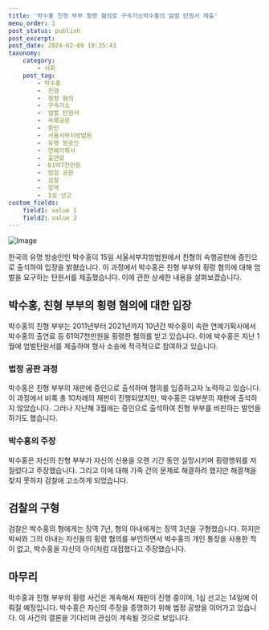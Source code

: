 ```yaml
---
title: '박수홍 친형 부부 횡령 혐의로 구속기소박수홍의 엄벌 탄원서 제출'
menu_order: 1
post_status: publish
post_excerpt: 
post_date: 2024-02-09 19:35:43
taxonomy:
    category:
        - 사회
    post_tag:
        - 박수홍
        -  친형
        -  횡령 혐의
        -  구속기소
        -  엄벌 탄원서
        -  속행공판
        -  증인
        -  서울서부지방법원
        -  유명 방송인
        -  연예기획사
        -  출연료
        -  61억7천만원
        -  법정 공판
        -  검찰
        -  징역
        -  1심 선고
custom_fields:
    field1: value 1
    field2: value 2
---
```


![Image](https://imgnews.pstatic.net/image/088/2024/02/09/0000861625_001_20240209145601199.jpg?type=w647)

한국의 유명 방송인인 박수홍이 15일 서울서부지방법원에서 친형의 속행공판에 증인으로 출석하여 입장을 밝혔습니다. 이 과정에서 박수홍은 친형 부부의 횡령 혐의에 대해 엄벌을 요구하는 탄원서를 제출했습니다. 이에 관한 상세한 내용을 살펴보겠습니다.
## 박수홍, 친형 부부의 횡령 혐의에 대한 입장
박수홍의 친형 부부는 2011년부터 2021년까지 10년간 박수홍이 속한 연예기획사에서 박수홍의 출연료 등 61억7천만원을 횡령한 혐의를 받고 있습니다. 이에 박수홍은 지난 1월에 엄벌탄원서를 제출하며 형사 소송에 적극적으로 참여하고 있습니다.
### 법정 공판 과정
박수홍은 친형 부부의 재판에 증인으로 출석하며 혐의를 입증하고자 노력하고 있습니다. 이 과정에서 비록 총 10차례의 재판이 진행되었지만, 박수홍은 대부분의 재판에 출석하지 않았습니다. 그러나 지난해 3월에는 증인으로 출석하여 친형 부부를 비판하는 발언을 하기도 했습니다.
### 박수홍의 주장
박수홍은 자신의 친형 부부가 자신의 신용을 오랜 기간 동안 실망시키며 횡령행위를 저질렀다고 주장했습니다. 그리고 이에 대해 가족 간의 문제로 해결하려 했지만 해결책을 찾지 못하자 검찰에 고소하게 되었습니다.
## 검찰의 구형
검찰은 박수홍의 형에게는 징역 7년, 형의 아내에게는 징역 3년을 구형했습니다. 하지만 박씨와 그의 아내는 자신들의 횡령 혐의를 부인하면서 박수홍의 개인 통장을 사용한 적이 없고, 박수홍을 자신의 아이처럼 대접했다고 주장했습니다.
## 마무리
박수홍과 친형 부부의 횡령 사건은 계속해서 재판이 진행 중이며, 1심 선고는 14일에 이뤄질 예정입니다. 박수홍은 자신의 주장을 증명하기 위해 법정 공방을 이어가고 있습니다. 이 사건의 결론을 기다리며 관심이 계속될 것으로 보입니다.

